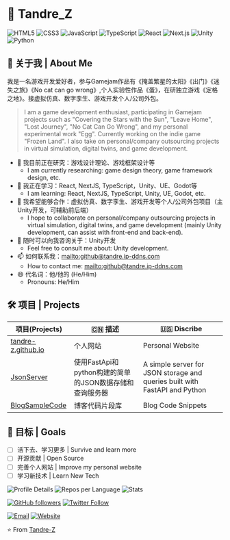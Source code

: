 # 👋 Tandre_Z

![HTML5](https://img.shields.io/badge/-HTML5-E34F26?logo=html5&logoColor=white)
![CSS3](https://img.shields.io/badge/-CSS3-1572B6?logo=css3)
![JavaScript](https://img.shields.io/badge/-JavaScript-F7DF1E?logo=javascript&logoColor=black)
![TypeScript](https://img.shields.io/badge/-TypeScript-007ACC?logo=typescript&logoColor=white)
![React](https://img.shields.io/badge/-React-61DAFB?logo=react&logoColor=black)
![Next.js](https://img.shields.io/badge/-Next.js-000000?logo=next.js)
![Unity](https://img.shields.io/badge/-Unity-000000?logo=unity)
![Python](https://img.shields.io/badge/-Python-3776AB?logo=python&logoColor=white)

## 🚀 关于我 | About Me

我是一名游戏开发爱好者，参与Gamejam作品有《掩盖繁星的太阳》《出门》《迷失之旅》《No cat can go wrong》,个人实验性作品《蛋》，在研独立游戏《定格之地》。接虚拟仿真、数字孪生、游戏开发个人/公司外包。
> I am a game development enthusiast, participating in Gamejam projects such as "Covering the Stars with the Sun", "Leave Home", "Lost Journey", "No Cat Can Go Wrong", and my personal experimental work "Egg". Currently working on the indie game "Frozen Land". I also take on personal/company outsourcing projects in virtual simulation, digital twins, and game development.

- 🔭 我目前正在研究：游戏设计理论、游戏框架设计等
  - I am currently researching: game design theory, game framework design, etc.
- 🌱 我正在学习：React, NextJS, TypeScript，Unity、UE、Godot等
  - I am learning: React, NextJS, TypeScript, Unity, UE, Godot, etc.
- 👯 我希望能够合作：虚拟仿真、数字孪生、游戏开发等个人/公司外包项目（主Unity开发，可辅助前后端）
  - I hope to collaborate on personal/company outsourcing projects in virtual simulation, digital twins, and game development (mainly Unity development, can assist with front-end and back-end).
- 💬 随时可以向我咨询关于：Unity开发
  - Feel free to consult me about: Unity development.
- 📫 如何联系我：<mailto:github@tandre.ip-ddns.com>
  - How to contact me: <mailto:github@tandre.ip-ddns.com>
- 😄 代名词：他/他的 (He/Him)
  - Pronouns: He/Him
  
## 🛠 项目 | Projects

| 项目(Projects) | 🇨🇳 描述 | 🇺🇸 Discribe |
|------|------|------|
| [tandre-z.github.io](https://github.com/Tandre-Z/tandre-z.github.io) | 个人网站 | Personal Website |
| [JsonServer](https://github.com/Tandre-Z/JsonServer) | 使用FastApi和python构建的简单的JSON数据存储和查询服务器 | A simple server for JSON storage and queries built with FastAPI and Python |
| [BlogSampleCode](https://github.com/Tandre-Z/BlogSampleCode) | 博客代码片段库 | Blog Code Snippets |

## 🎯 目标 | Goals

- [ ] 活下去、学习更多 | Survive and learn more
- [ ] 开源贡献 | Open Source
- [ ] 完善个人网站 | Improve my personal website
- [ ] 学习新技术 | Learn New Tech

![Profile Details](http://github-profile-summary-cards.vercel.app/api/cards/profile-details?username=Tandre-Z&theme=radical)
![Repos per Language](http://github-profile-summary-cards.vercel.app/api/cards/repos-per-language?username=Tandre-Z&theme=radical)
![Stats](http://github-profile-summary-cards.vercel.app/api/cards/stats?username=Tandre-Z&theme=radical)

[![GitHub followers](https://img.shields.io/github/followers/Tandre-Z?style=social)](https://github.com/Tandre-Z)
[![Twitter Follow](https://img.shields.io/twitter/follow/Tandre_Z?style=social)](https://twitter.com/Tandre_Z)

[![Email](https://img.shields.io/badge/📧_Contact-red?logo=gmail)](mailto:github@tandre.ip-ddns.com)
[![Website](https://img.shields.io/badge/🌐_Portfolio-green?logo=google-chrome)](https://tandre.cn)

⭐️ From [Tandre-Z](https://github.com/Tandre-Z)
